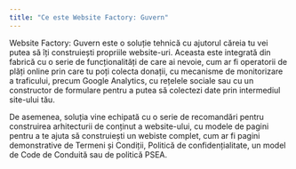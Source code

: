 ```yaml
---
title: "Ce este Website Factory: Guvern"
---
```


Website Factory: Guvern este o soluție tehnică cu ajutorul căreia tu vei
putea să îți construiești propriile website-uri. Aceasta este integrată
din fabrică cu o serie de funcționalități de care ai nevoie, cum ar fi
operatorii de plăți online prin care tu poți colecta donații, cu
mecanisme de monitorizare a traficului, precum Google Analytics, cu
rețelele sociale sau cu un constructor de formulare pentru a putea să
colectezi date prin intermediul site-ului tău.

De asemenea, soluția vine echipată cu o serie de recomandări pentru
construirea arhitecturii de conținut a website-ului, cu modele de pagini
pentru a te ajuta să construiești un webiste complet, cum ar fi pagini
demonstrative de Termeni și Condiții, Politică de confidențialitate, un
model de Code de Conduită sau de politică PSEA.
